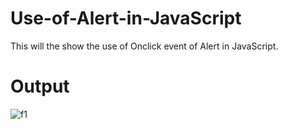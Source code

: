 # Use-of-Alert-in-JavaScript
This will the show the use of Onclick event of Alert in JavaScript.
# Output

![f1](https://github.com/MauryaTejash/Use-of-Alert-in-JavaScript/assets/93006244/48dc452c-483c-4b36-8d80-ef71b6d32bdc)
